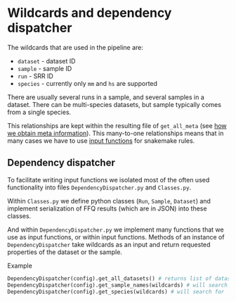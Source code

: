 # Wildcards and dependency dispatcher

The wildcards that are used in the pipeline are:

* `dataset` - dataset ID
* `sample` - sample ID
* `run` - SRR ID
* `species` - currently only `mm` and `hs` are supported

There are usually several runs in a sample, and several samples in a dataset.
There can be multi-species datasets, but sample typically comes from a single species.

This relationships are kept within the resulting file of
`get_all_meta` (see [how we obtain meta information](meta.md)).
This many-to-one relationships means that in many cases we have to use 
[input functions](https://snakemake.readthedocs.io/en/stable/snakefiles/rules.html#input-functions)
for snakemake rules.


## Dependency dispatcher

To facilitate writing input functions we isolated most of the often used functionality into files
`DependencyDispatcher.py` and `Classes.py`. 

Within `Classes.py` we define python classes (`Run`, `Sample`, `Dataset`) and implement serialization 
of FFQ results (which are in JSON) into these classes.

And within `DependencyDispatcher.py` we implement many functions that we use as input functions,
or within input functions. Methods of an instance of `DependencyDispatcher` take wildcards
as an input and return requested properties of the dataset or the sample.

Example

``` py
DependencyDispatcher(config).get_all_datasets() # returns list of dataset IDs
DependencyDispatcher(config).get_sample_names(wildcards) # will search for `dataset` wildcard, and return sample names
DependencyDispatcher(config).get_species(wildcards) # will search for `sample` wildcard, and return species
```